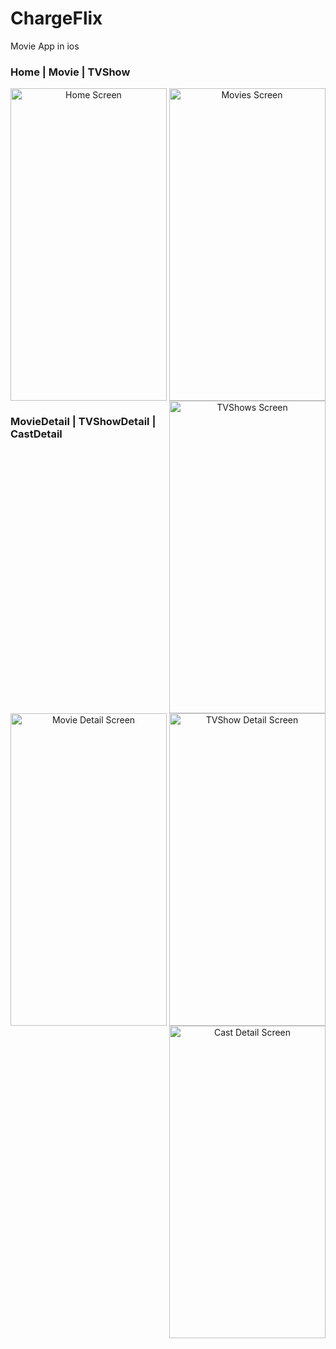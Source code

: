
# ChargeFlix
Movie App in ios

### Home   |   Movie   |   TVShow
<p align = "center" >
  <img width="250" height="500" align = "left" alt = "Home Screen" src="https://github.com/ukani1417/ChargeFlix/assets/54102416/9b96cd8b-daf1-4157-b0a8-a28e8f9bbf9b"> 
   <img width="250" height="500" align = "center" alt = "Movies Screen"   src="https://github.com/ukani1417/ChargeFlix/assets/54102416/8cb3a2d1-62cb-4cdd-87da-2fd9845d1081"> 
  <img width="250" height="500" align = "right" alt = "TVShows Screen"  src="https://github.com/ukani1417/ChargeFlix/assets/54102416/38607263-6c73-4014-83dc-4082ca575f67"> 
  
</p>

### MovieDetail   |   TVShowDetail   | CastDetail

<p align = "center" >
  <img width="250" height="500" align = "left" alt = "Movie Detail Screen" src="https://github.com/ukani1417/ChargeFlix/assets/54102416/078ae03c-ef9c-4494-8391-e92c1c97a7ca">
  <img width="250" height="500" align = "center" alt = "TVShow Detail Screen" src="https://github.com/ukani1417/ChargeFlix/assets/54102416/a8c402f6-18ef-463c-889c-dc016a2fb772"> 
  <img width="250" height="500" align = "right" alt = "Cast Detail Screen" src="https://github.com/ukani1417/ChargeFlix/assets/54102416/ee5e4c54-8bb9-4269-9fac-869e3baac3d4">
</p>
